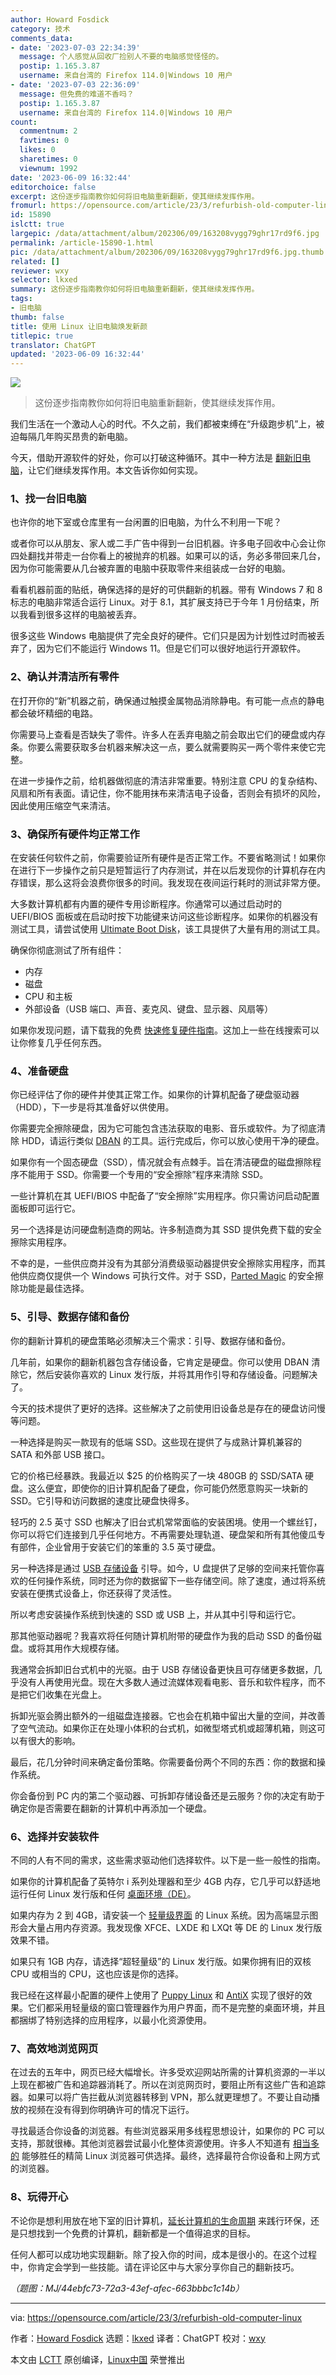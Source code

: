 ```yaml
---
author: Howard Fosdick
category: 技术
comments_data:
- date: '2023-07-03 22:34:39'
  message: 个人感觉从回收厂捡别人不要的电脑感觉怪怪的。
  postip: 1.165.3.87
  username: 来自台湾的 Firefox 114.0|Windows 10 用户
- date: '2023-07-03 22:36:09'
  message: 但免费的难道不香吗？
  postip: 1.165.3.87
  username: 来自台湾的 Firefox 114.0|Windows 10 用户
count:
  commentnum: 2
  favtimes: 0
  likes: 0
  sharetimes: 0
  viewnum: 1992
date: '2023-06-09 16:32:44'
editorchoice: false
excerpt: 这份逐步指南教你如何将旧电脑重新翻新，使其继续发挥作用。
fromurl: https://opensource.com/article/23/3/refurbish-old-computer-linux
id: 15890
islctt: true
largepic: /data/attachment/album/202306/09/163208vygg79ghr17rd9f6.jpg
permalink: /article-15890-1.html
pic: /data/attachment/album/202306/09/163208vygg79ghr17rd9f6.jpg.thumb.jpg
related: []
reviewer: wxy
selector: lkxed
summary: 这份逐步指南教你如何将旧电脑重新翻新，使其继续发挥作用。
tags:
- 旧电脑
thumb: false
title: 使用 Linux 让旧电脑焕发新颜
titlepic: true
translator: ChatGPT
updated: '2023-06-09 16:32:44'
---
```


![](/data/attachment/album/202306/09/163208vygg79ghr17rd9f6.jpg)



> 
> 这份逐步指南教你如何将旧电脑重新翻新，使其继续发挥作用。
> 
> 
> 


我们生活在一个激动人心的时代。不久之前，我们都被束缚在“升级跑步机”上，被迫每隔几年购买昂贵的新电脑。


今天，借助开源软件的好处，你可以打破这种循环。其中一种方法是 [翻新旧电脑](https://opensource.com/article/22/10/obsolete-computer-linux-opportunity)，让它们继续发挥作用。本文告诉你如何实现。


### 1、找一台旧电脑


也许你的地下室或仓库里有一台闲置的旧电脑，为什么不利用一下呢？


或者你可以从朋友、家人或二手广告中得到一台旧机器。许多电子回收中心会让你四处翻找并带走一台你看上的被抛弃的机器。如果可以的话，务必多带回来几台，因为你可能需要从几台被弃置的电脑中获取零件来组装成一台好的电脑。


看看机器前面的贴纸，确保选择的是好的可供翻新的机器。带有 Windows 7 和 8 标志的电脑非常适合运行 Linux。对于 8.1，其扩展支持已于今年 1 月份结束，所以我看到很多这样的电脑被丢弃。


很多这些 Windows 电脑提供了完全良好的硬件。它们只是因为计划性过时而被丢弃了，因为它们不能运行 Windows 11。但是它们可以很好地运行开源软件。


### 2、确认并清洁所有零件


在打开你的“新”机器之前，确保通过触摸金属物品消除静电。有可能一点点的静电都会破坏精细的电路。


你需要马上查看是否缺失了零件。许多人在丢弃电脑之前会取出它们的硬盘或内存条。你要么需要获取多台机器来解决这一点，要么就需要购买一两个零件来使它完整。


在进一步操作之前，给机器做彻底的清洁非常重要。特别注意 CPU 的复杂结构、风扇和所有表面。请记住，你不能用抹布来清洁电子设备，否则会有损坏的风险，因此使用压缩空气来清洁。


### 3、确保所有硬件均正常工作


在安装任何软件之前，你需要验证所有硬件是否正常工作。不要省略测试！如果你在进行下一步操作之前只是短暂运行了内存测试，并在以后发现你的计算机存在内存错误，那么这将会浪费你很多的时间。我发现在夜间运行耗时的测试非常方便。


大多数计算机都有内置的硬件专用诊断程序。你通常可以通过启动时的 UEFI/BIOS 面板或在启动时按下功能键来访问这些诊断程序。如果你的机器没有测试工具，请尝试使用 [Ultimate Boot Disk](https://www.ultimatebootcd.com/)，该工具提供了大量有用的测试工具。


确保你彻底测试了所有组件：


* 内存
* 磁盘
* CPU 和主板
* 外部设备（USB 端口、声音、麦克风、键盘、显示器、风扇等）


如果你发现问题，请下载我的免费 [快速修复硬件指南](http://rexxinfo.org/howard_fosdick_articles/quick_guide_to_fixing_pc_hardware/Quick_Guide_to_Fixing_Computer_Hardware.html)。这加上一些在线搜索可以让你修复几乎任何东西。


### 4、准备硬盘


你已经评估了你的硬件并使其正常工作。如果你的计算机配备了硬盘驱动器（HDD），下一步是将其准备好以供使用。


你需要完全擦除硬盘，因为它可能包含违法获取的电影、音乐或软件。为了彻底清除 HDD，请运行类似 [DBAN](https://sourceforge.net/projects/dban/) 的工具。运行完成后，你可以放心使用干净的硬盘。


如果你有一个固态硬盘（SSD），情况就会有点棘手。旨在清洁硬盘的磁盘擦除程序不能用于 SSD。你需要一个专用的“安全擦除”程序来清除 SSD。


一些计算机在其 UEFI/BIOS 中配备了“安全擦除”实用程序。你只需访问启动配置面板即可运行它。


另一个选择是访问硬盘制造商的网站。许多制造商为其 SSD 提供免费下载的安全擦除实用程序。


不幸的是，一些供应商并没有为其部分消费级驱动器提供安全擦除实用程序，而其他供应商仅提供一个 Windows 可执行文件。对于 SSD，[Parted Magic](https://partedmagic.com/) 的安全擦除功能是最佳选择。


### 5、引导、数据存储和备份


你的翻新计算机的硬盘策略必须解决三个需求：引导、数据存储和备份。


几年前，如果你的翻新机器包含存储设备，它肯定是硬盘。你可以使用 DBAN 清除它，然后安装你喜欢的 Linux 发行版，并将其用作引导和存储设备。问题解决了。


今天的技术提供了更好的选择。这些解决了之前使用旧设备总是存在的硬盘访问慢等问题。


一种选择是购买一款现有的低端 SSD。这些现在提供了与成熟计算机兼容的 SATA 和外部 USB 接口。


它的价格已经暴跌。我最近以 $25 的价格购买了一块 480GB 的 SSD/SATA 硬盘。这么便宜，即使你的旧计算机配备了硬盘，你可能仍然愿意购买一块新的 SSD。它引导和访问数据的速度比硬盘快得多。


轻巧的 2.5 英寸 SSD 也解决了旧台式机常常面临的安装困境。使用一个螺丝钉，你可以将它们连接到几乎任何地方。不再需要处理轨道、硬盘架和所有其他傻瓜专有部件，企业曾用于安装它们的笨重的 3.5 英寸硬盘。


另一种选择是通过 [USB 存储设备](https://opensource.com/article/20/4/first-linux-computer) 引导。如今，U 盘提供了足够的空间来托管你喜欢的任何操作系统，同时还为你的数据留下一些存储空间。除了速度，通过将系统安装在便携式设备上，你还获得了灵活性。


所以考虑安装操作系统到快速的 SSD 或 USB 上，并从其中引导和运行它。


那其他驱动器呢？我喜欢将任何随计算机附带的硬盘作为我的启动 SSD 的备份磁盘。或将其用作大规模存储。


我通常会拆卸旧台式机中的光驱。由于 USB 存储设备更快且可存储更多数据，几乎没有人再使用光盘。现在大多数人通过流媒体观看电影、音乐和软件程序，而不是把它们收集在光盘上。


拆卸光驱会腾出额外的一组磁盘连接器。它也会在机箱中留出大量的空间，并改善了空气流动。如果你正在处理小体积的台式机，如微型塔式机或超薄机箱，则这可以有很大的影响。


最后，花几分钟时间来确定备份策略。你需要备份两个不同的东西：你的数据和操作系统。


你会备份到 PC 内的第二个驱动器、可拆卸存储设备还是云服务？你的决定有助于确定你是否需要在翻新的计算机中再添加一个硬盘。


### 6、选择并安装软件


不同的人有不同的需求，这些需求驱动他们选择软件。以下是一些一般性的指南。


如果你的计算机配备了英特尔 i 系列处理器和至少 4GB 内存，它几乎可以舒适地运行任何 Linux 发行版和任何 [桌面环境（DE）](https://opensource.com/article/20/5/linux-desktops#default)。


如果内存为 2 到 4GB，请安装一个 [轻量级界面](https://opensource.com/article/20/5/linux-desktops#lightweight) 的 Linux 系统。因为高端显示图形会大量占用内存资源。我发现像 XFCE、LXDE 和 LXQt 等 DE 的 Linux 发行版效果不错。


如果只有 1GB 内存，请选择“超轻量级”的 Linux 发行版。如果你拥有旧的双核 CPU 或相当的 CPU，这也应该是你的选择。


我已经在这样最小配置的硬件上使用了 [Puppy Linux](https://puppylinux-woof-ce.github.io/) 和 [AntiX](https://antixlinux.com/) 实现了很好的效果。它们都采用轻量级的窗口管理器作为用户界面，而不是完整的桌面环境，并且都捆绑了特别选择的应用程序，以最小化资源使用。


### 7、高效地浏览网页


在过去的五年中，网页已经大幅增长。许多受欢迎网站所需的计算机资源的一半以上现在都被广告和追踪器消耗了。所以在浏览网页时，要阻止所有这些广告和追踪器。如果可以将广告拦截从浏览器转移到 VPN，那么就更理想了。不要让自动播放的视频在没有得到你明确许可的情况下运行。


寻找最适合你设备的浏览器。有些浏览器采用多线程思想设计，如果你的 PC 可以支持，那就很棒。其他浏览器尝试最小化整体资源使用。许多人不知道有 [相当多的](https://opensource.com/article/19/7/open%20source-browsers) 能够胜任的精简 Linux 浏览器可供选择。最终，选择最符合你设备和上网方式的浏览器。


### 8、玩得开心


不论你是想利用放在地下室的旧计算机，[延长计算机的生命周期](https://opensource.com/article/19/7/how-make-old-computer-useful-again) 来践行环保，还是只想找到一个免费的计算机，翻新都是一个值得追求的目标。


任何人都可以成功地实现翻新。除了投入你的时间，成本是很小的。在这个过程中，你肯定会学到一些技能。请在评论区中与大家分享你自己的翻新技巧。


*（题图：MJ/44ebfc73-72a3-43ef-afec-663bbbc1c14b）*




---


via: <https://opensource.com/article/23/3/refurbish-old-computer-linux>


作者：[Howard Fosdick](https://opensource.com/users/howtech) 选题：[lkxed](https://github.com/lkxed/) 译者：ChatGPT 校对：[wxy](https://github.com/wxy)


本文由 [LCTT](https://github.com/LCTT/TranslateProject) 原创编译，[Linux中国](https://linux.cn/) 荣誉推出